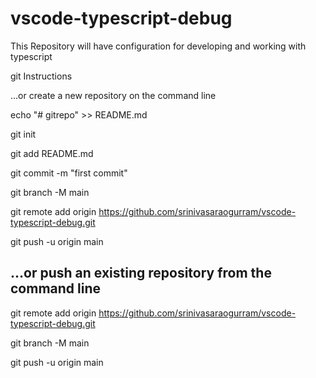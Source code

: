# vscode-typescript-debug
This Repository will have configuration for developing and working with typescript

git Instructions

…or create a new repository on the command line

echo "# gitrepo" >> README.md

git init

git add README.md

git commit -m "first commit"

git branch -M main

git remote add origin https://github.com/srinivasaraogurram/vscode-typescript-debug.git

git push -u origin main



…or push an existing repository from the command line
--------------------------------------------------------

git remote add origin https://github.com/srinivasaraogurram/vscode-typescript-debug.git

git branch -M main

git push -u origin main

